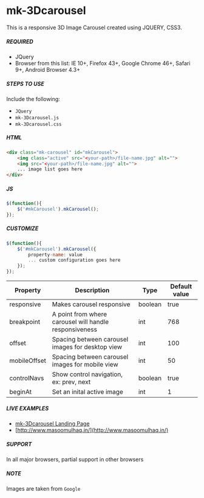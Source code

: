 # mk-3Dcarousel
This is a responsive 3D Image Carousel created using JQUERY, CSS3.

##### REQUIRED
* JQuery
* Browser from this list: IE 10+, Firefox 43+, Google Chrome 46+, Safari 9+, Android Browser 4.3+


##### STEPS TO USE
Include the following:
  * `JQuery`
  * `mk-3Dcarousel.js` 
  * `mk-3Dcarousel.css`


##### HTML
```html
<div class="mk-carousel" id="mkCarousel">
	<img class="active" src="<your-path>/file-name.jpg" alt="">
	<img src="<your-path>/file-name.jpg" alt="">
	... image list goes here
</div>
```


##### JS
```js
$(function(){
	$('#mkCarousel').mkCarousel();
});
```


##### CUSTOMIZE
```js
$(function(){
	$('#mkCarousel').mkCarousel({
		property-name: value
		... custom configuration goes here
	});
});
```
| Property     	| Description                                            	| Type    	| Default value 	|
|--------------	|--------------------------------------------------------	|---------	|---------------	|
| responsive   	| Makes carousel responsive                              	| boolean 	| true          	|
| breakpoint   	| A point from where carousel will handle responsiveness 	| int     	| 768           	|
| offset       	| Spacing between carousel images for desktop view       	| int     	| 100           	|
| mobileOffset 	| Spacing between carousel images for mobile view        	| int     	| 50            	|
| controlNavs  	| Show control navigation, ex: prev, next                	| boolean 	| true          	|
| beginAt      	| Set an inital active image                             	| int     	| 1             	|


##### LIVE EXAMPLES
* [mk-3Dcarousel Landing Page](http://masoomulhaqs.github.io/mk-3Dcarousel/)
* [http://www.masoomulhaq.in/](http://www.masoomulhaq.in/)


##### SUPPORT
In all major browsers, partial support in other browsers


##### NOTE
Images are taken from `Google`
